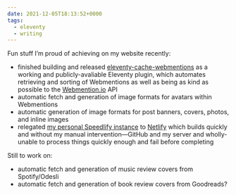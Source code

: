 ```yaml
---
date: 2021-12-05T18:13:52+0000
tags:
  - eleventy
  - writing
---
```


Fun stuff I’m proud of achieving on my website recently:

- finished building and released [eleventy-cache-webmentions](/eleventy-cache-webmentions/) as a working and publicly-avaliable Eleventy plugin, which automates retrieving and sorting of Webmentions as well as being as kind as possible to the [Webmention.io](https://webmention.io) API
- automatic fetch and generation of image formats for avatars within Webmentions
- automatic generation of image formats for post banners, covers, photos, and inline images
- relegated [my personal Speedlify instance](https://speedlify.chrisburnell.com) to [Netlify](https://netlify.com) which builds quickly and without my manual intervention—GitHub and my server and wholly-unable to process things quickly enough and fail before completing

Still to work on:

- automatic fetch and generation of music review covers from Spotify/Odesli
- automatic fetch and generation of book review covers from Goodreads?
